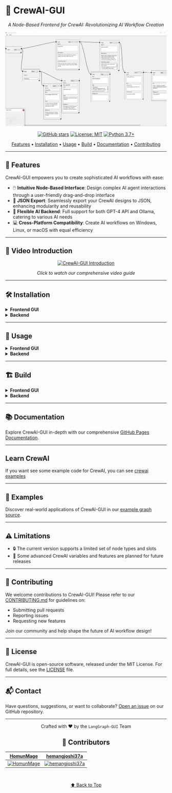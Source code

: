 # 🤖 CrewAI-GUI

<div align="center">

*A Node-Based Frontend for CrewAI: Revolutionizing AI Workflow Creation*

![CrewAI-GUI Frontend](./frontend.webp)

[![GitHub stars](https://img.shields.io/github/stars/LangGraph-GUI/CrewAI-GUI.svg?style=for-the-badge&logo=github&color=gold)](https://github.com/LangGraph-GUI/CrewAI-GUI)
[![License: MIT](https://img.shields.io/badge/License-MIT-blue.svg?style=for-the-badge)](https://opensource.org/licenses/MIT)
[![Python 3.7+](https://img.shields.io/badge/python-3.7+-blue.svg?style=for-the-badge&logo=python&logoColor=white)](https://www.python.org/downloads/)

[Features](#-features) • [Installation](#️-installation) • [Usage](#-usage) • [Build](#️-build) • [Documentation](#-documentation) • [Contributing](#-contributing)

</div>

---

## 🌟 Features

CrewAI-GUI empowers you to create sophisticated AI workflows with ease:

- 🖱️ **Intuitive Node-Based Interface**: Design complex AI agent interactions through a user-friendly drag-and-drop interface
- 🔗 **JSON Export**: Seamlessly export your CrewAI designs to JSON, enhancing modularity and reusability
- 🧠 **Flexible AI Backend**: Full support for both GPT-4 API and Ollama, catering to various AI needs
- 💻 **Cross-Platform Compatibility**: Create AI workflows on Windows, Linux, or macOS with equal efficiency

---

## 🎥 Video Introduction

<div align="center">

[![CrewAI-GUI Introduction](https://img.youtube.com/vi/P5tkYJ-AgSc/0.jpg)](https://www.youtube.com/watch?v=P5tkYJ-AgSc)

*Click to watch our comprehensive video guide*

</div>

---

## 🛠️ Installation

<details>
<summary><b>Frontend GUI</b></summary>

Install the required dependencies:
```bash
pip install PySide6
```
</details>

<details>
<summary><b>Backend</b></summary>

Install the necessary packages:

For Linux:
```bash
pip install 'crewai[tools]' langchain crewai networkx
```

For Windows:
```bash
pip install crewai[tools] langchain crewai networkx
```
</details>

---

## 🚀 Usage

<details>
<summary><b>Frontend GUI</b></summary>

Launch the CrewAI-GUI interface:
```bash
python frontend.py
```
Create, manipulate, save, and load Directed Acyclic Graph (DAG) structures for CrewAI as JSON files.
</details>

<details>
<summary><b>Backend</b></summary>

Run the backend with different configurations:

For GPT-4:
```bash
python backend.py --graph example.json --keys credentials.ini --tee output.log
```

For Ollama (e.g., Mistral):
```bash
python backend.py --graph example.json --llm mistral --tee output.log
```
The backend seamlessly converts JSON files into CrewAI tasks and agents.
</details>

---

## 🏗️ Build

<details>
<summary><b>Frontend GUI</b></summary>

Create a standalone executable with PyInstaller:
```bash
pip install pyinstaller
cd src
pyinstaller --onefile --additional-hooks-dir=. frontend.py
```
</details>

<details>
<summary><b>Backend</b></summary>

Package the backend with cx_Freeze:
```bash
pip install cx_Freeze
cd src
python setup-backend.py build
```
</details>

---

## 📚 Documentation

Explore CrewAI-GUI in-depth with our comprehensive [GitHub Pages Documentation](https://LangGraph-GUI.github.io/CrewAI-GUI/).

---

## Learn CrewAI

If you want see some example code for CrewAI, you can see [crewai examples](https://github.com/LangGraph-GUI/CrewAI-learn/tree/main/crewAI)

---

## 🧪 Examples

Discover real-world applications of CrewAI-GUI in our [example graph source](https://github.com/LangGraph-GUI/CrewAI-learn/blob/main/crewAI/gpt/agents.py).

---

## ⚠️ Limitations

- 🔒 The current version supports a limited set of node types and slots
- 🚧 Some advanced CrewAI variables and features are planned for future releases

---

## 🤝 Contributing

We welcome contributions to CrewAI-GUI! Please refer to our [CONTRIBUTING.md](CONTRIBUTING.md) for guidelines on:
- Submitting pull requests
- Reporting issues
- Requesting new features

Join our community and help shape the future of AI workflow design!

---

## 📄 License

CrewAI-GUI is open-source software, released under the MIT License. For full details, see the [LICENSE](LICENSE) file.

---

## 📬 Contact

Have questions, suggestions, or want to collaborate? [Open an issue](https://github.com/LangGraph-GUI/CrewAI-GUI/issues) on our GitHub repository.

---

<div align="center">

Crafted with ❤️ by the `LangGraph-GUI` Team

## 👥 Contributors

<div align="center">

| [HomunMage](https://github.com/HomunMage) | [hemangjoshi37a](https://github.com/hemangjoshi37a) |
|:-:|:-:|
| [![HomunMage](https://github.com/HomunMage.png?size=100)](https://github.com/HomunMage) | [![hemangjoshi37a](https://github.com/hemangjoshi37a.png?size=100)](https://github.com/hemangjoshi37a) |



<br>

[⬆ Back to Top](#-crewai-gui)

</div>

<!-- Keywords: CrewAI, GUI, Node-Based Interface, AI Workflows, GPT-4, Ollama, Python, Drag-and-Drop, JSON Export, Cross-Platform, AI Agents, Workflow Automation -->


















